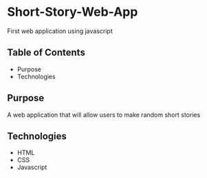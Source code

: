 # Short-Story-Web-App
First web application using javascript

## Table of Contents
- Purpose
- Technologies

## Purpose
A web application that will allow users to make random short stories 

## Technologies
- HTML
- CSS
- Javascript
